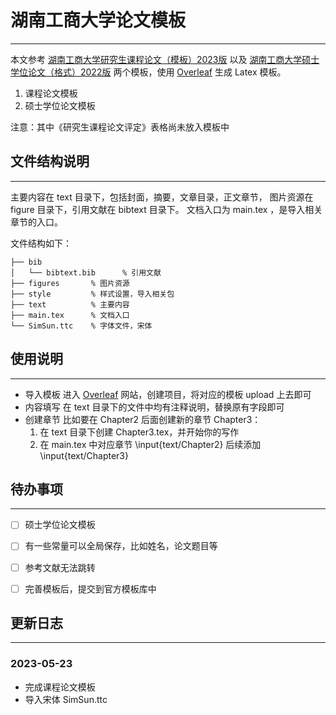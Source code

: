 # 湖南工商大学论文模板
---
本文参考 [湖南工商大学研究生课程论文（模板）2023版](https://gra.hutb.edu.cn/p179/tzgg/20230509/145869.html) 以及 [湖南工商大学硕士学位论文（格式）2022版](https://gra.hutb.edu.cn/xwgl2/137582.jhtml) 两个模板，使用 [Overleaf](https://www.overleaf.com/) 生成 Latex 模板。
1. 课程论文模板
2. 硕士学位论文模板

注意：其中《研究生课程论文评定》表格尚未放入模板中

<!--more-->

## 文件结构说明
---
主要内容在 text 目录下，包括封面，摘要，文章目录，正文章节，
图片资源在 figure 目录下，引用文献在 bibtext 目录下。
文档入口为 main.tex ，是导入相关章节的入口。

文件结构如下：
```tree 
├── bib
│   └── bibtext.bib      % 引用文献
├── figures       % 图片资源
├── style         % 样式设置，导入相关包
├── text          % 主要内容
├── main.tex      % 文档入口
└── SimSun.ttc    % 字体文件，宋体
```

## 使用说明
---
* 导入模板
	进入 [Overleaf](https://www.overleaf.com/) 网站，创建项目，将对应的模板 upload 上去即可
* 内容填写
	在 text 目录下的文件中均有注释说明，替换原有字段即可
* 创建章节
	比如要在 Chapter2 后面创建新的章节 Chapter3：
	1. 在 text 目录下创建 Chapter3.tex，并开始你的写作
	2. 在 main.tex 中对应章节 \input{text/Chapter2} 后续添加 \input{text/Chapter3}

## 待办事项
---
- [ ] 硕士学位论文模板
- [ ] 有一些常量可以全局保存，比如姓名，论文题目等
- [ ] 参考文献无法跳转
- [ ] 完善模板后，提交到官方模板库中


## 更新日志
---
### 2023-05-23
* 完成课程论文模板
* 导入宋体 SimSun.ttc